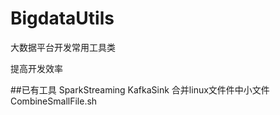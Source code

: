 # BigdataUtils
大数据平台开发常用工具类

提高开发效率

##已有工具
  SparkStreaming KafkaSink
  合并linux文件件中小文件 CombineSmallFile.sh
